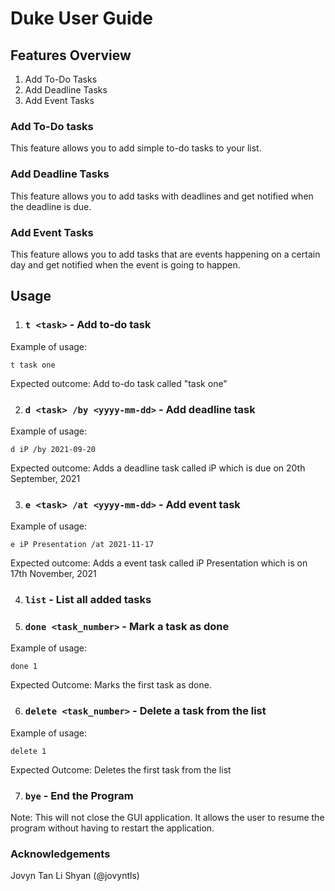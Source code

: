 # Duke User Guide

## Features Overview
1. Add To-Do Tasks
2. Add Deadline Tasks
3. Add Event Tasks

### Add To-Do tasks

This feature allows you to add simple to-do tasks to your list.

### Add Deadline Tasks

This feature allows you to add tasks with deadlines
and get notified when the deadline is due.

### Add Event Tasks

This feature allows you to add tasks that are events
happening on a certain day and get notified when 
the event is going to happen.

## Usage

1. ### `t <task>` - Add to-do task

Example of usage: 

`t task one`

Expected outcome: Add to-do task called "task one"

2. ### `d <task> /by <yyyy-mm-dd>` - Add deadline task

Example of usage:

`d iP /by 2021-09-20`

Expected outcome:
Adds a deadline task called iP which is 
due on 20th September, 2021

3. ### `e <task> /at <yyyy-mm-dd>` - Add event task

Example of usage:

`e iP Presentation /at 2021-11-17`

Expected outcome:
Adds a event task called iP Presentation which is
on 17th November, 2021

4. ### `list` - List all added tasks
   
5. ### `done <task_number>` - Mark a task as done

Example of usage:

`done 1`

Expected Outcome:
Marks the first task as done.

6. ### `delete <task_number>` - Delete a task from the list

Example of usage:

`delete 1`

Expected Outcome:
Deletes the first task from the list

7. ### `bye` - End the Program

Note: This will not close the GUI application. 
It allows the user to resume the program
without having to restart the application.

### Acknowledgements
Jovyn Tan Li Shyan (@jovyntls)